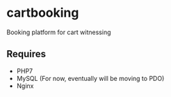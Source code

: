 # cartbooking
Booking platform for cart witnessing

## Requires

* PHP7
* MySQL (For now, eventually will be moving to PDO)
* Nginx
